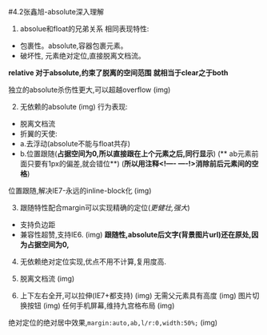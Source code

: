 #4.2张鑫旭-absolute深入理解
1. absolue和float的兄弟关系
相同表现特性:
- 包裹性。absolute,容器包裹元素。
- 破坏性, 元素绝对定位,直接脱离文档流。

**relative 对于absolute,约束了脱离的空间范围**
**就相当于clear之于both**

独立的absolute杀伤性更大,可以超越overflow
(img)

2. 无依赖的absolute
(img)
行为表现:
- 脱离文档流
- 折翼的天使:
- a.去浮动(absolute不能与float共存)
- b.位置跟随(**占据空间为0,所以直接跟在上个元素之后,同行显示**)
(** ab元素前面只要有1px的偏差,就会错位**)
(**所以用注释<!—- —-!>消除前后元素间的空格**)

位置跟随,解决IE7-永远的inline-block化
(img)

3. 跟随特性配合margin可以实现精确的定位(*更健壮,强大*)
- 支持负边距
- 兼容性超赞,支持IE6.
(img)
**跟随性,absolute后文字(背景图片url)还在原处,因为占据空间为0,**

4. 无依赖绝对定位实现,优点不用不计算,复用度高.

5. 脱离文档流
(img)

6. 上下左右全开,可以拉伸(IE7+都支持)
(img)
无需父元素具有高度
(img)
图片切换按钮
(img)
任何手机屏幕,维持九宫格布局
(img)

绝对定位的绝对居中效果,`margin:auto,ab,l/r:0,width:50%;`
(img)
